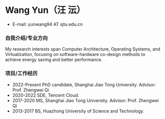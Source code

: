 # Wang Yun（汪  沄）
<!-- 其他信息也可 -->
* E-mail: yunwang94 AT sjtu.edu.cn

### 自我介绍/专业方向
<!-- 主要介绍自身 -->
My research interests span Computer Architecture, Operating Systems, and Virtualization, focusing on software-hardware co-design methods to achieve energy saving and better performance.

### 项目/工作经历
<!-- 教育经历、工作经历、项目经历等 -->
* 2022-Present  PhD candidate, Shanghai Jiao Tong University. Advisor: Prof. Zhengwei Qi
* 2020-2022     SDE,           Tencent Cloud.
* 2017-2020     MS,            Shanghai Jiao Tong University. Advisor: Prof. Zhengwei Qi
* 2013-2017     BS,            Huazhong University of Science and Technology.